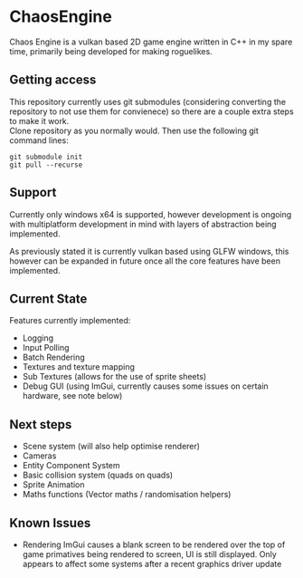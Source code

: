 # ChaosEngine

Chaos Engine is a vulkan based 2D game engine written in C++ in my spare time, primarily being developed for making roguelikes.

## Getting access
This repository currently uses git submodules (considering converting the repository to not use them for convienece) so there are a couple extra steps to make it work.  
Clone repository as you normally would. Then use the following git command lines:

<pre><code>git submodule init  
git pull --recurse 
</code></pre>


## Support
Currently only windows x64 is supported, however development is ongoing with multiplatform development in mind with layers of abstraction being implemented.

As previously stated it is currently vulkan based using GLFW windows, this however can be expanded in future once all the core features have been implemented.

## Current State
Features currently implemented:
* Logging
* Input Polling
* Batch Rendering
* Textures and texture mapping
* Sub Textures (allows for the use of sprite sheets)
* Debug GUI (using ImGui, currently causes some issues on certain hardware, see note below) 

## Next steps
* Scene system (will also help optimise renderer)
* Cameras
* Entity Component System
* Basic collision system (quads on quads)
* Sprite Animation
* Maths functions (Vector maths / randomisation helpers)

## Known Issues
* Rendering ImGui causes a blank screen to be rendered over the top of game primatives being rendered to screen, UI is still displayed. Only appears to affect some systems after a recent graphics driver update
